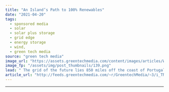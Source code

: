```yaml
---
title: "An Island’s Path to 100% Renewables"
date: "2021-04-20"
tags: 
  - sponsored media
  - solar
  - solar plus storage 
  - grid edge
  - energy storage
  - wind,
  - green tech media
source: "green tech media"
image_url: "https://assets.greentechmedia.com/content/images/articles/Wartsila_Graciosa.jpeg"
image_fp: "/assets/img/post_thumbnails/139.png"
lead: " The grid of the future lies 850 miles off the coast of Portugal, on an island in the Azores called Graciosa. The island has always been dependent on fossil fuels. But in 2018, that changed. That’s when a group of developers kicked off a hybrid wind- ..."
article_url: "http://feeds.greentechmedia.com/~r/GreentechMedia/~3/i_TNZOSHIRY/an-islands-path-to-100-renewables"
---
```


---
